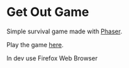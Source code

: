 # Get Out Game
Simple survival game made with [Phaser](http://phaser.io/).

Play the game [here](http://andredarcie.com/get-out-game/).

In dev use Firefox Web Browser
